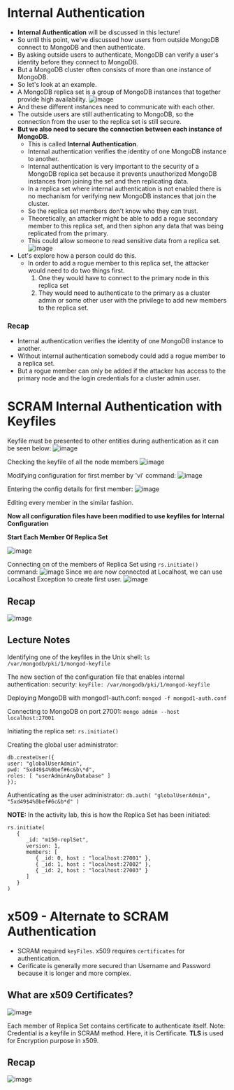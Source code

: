 # Internal Authentication

- **Internal Authentication** will be discussed in this lecture!
- So until this point, we've discussed how users from outside MongoDB connect to MongoDB and then authenticate.
- By asking outside users to authenticate, MongoDB can verify a user's identity before they connect to MongoDB.
- But a MongoDB cluster often consists of more than one instance of MongoDB.
- So let's look at an example.
- A MongoDB replica set is a group of MongoDB instances that together provide high availability.
  ![image](images/replica-set.png)
- And these different instances need to communicate with each other.
- The outside users are still authenticating to MongoDB, so the connection from the user to the replica set is still secure.
- **But we also need to secure the connection between each instance of MongoDB.**
  - This is called **Internal Authentication**.
  - Internal authentication verifies the identity of one MongoDB instance to another.
  - Internal authentication is very important to the security of a MongoDB replica set because it prevents unauthorized MongoDB instances from joining the set and then replicating data.
  - In a replica set where internal authentication is not enabled there is no mechanism for verifying new MongoDB instances that join the cluster.
  - So the replica set members don't know who they can trust.
  - Theoretically, an attacker might be able to add a rogue secondary member to this replica set, and then siphon any data that was being replicated from the primary.
  - This could allow someone to read sensitive data from a replica set.
    ![image](images/rogue-member.png)
- Let's explore how a person could do this.
  - In order to add a rogue member to this replica set, the attacker would need to do two things first.
    1. One they would have to connect to the primary node in this replica set
    2. They would need to authenticate to the primary as a cluster admin or some other user with the privilege to add new members to the replica set.

### Recap

- Internal authentication verifies the identity of one MongoDB instance to another.
- Without internal authentication somebody could add a rogue member to a replica set.
- But a rogue member can only be added if the attacker has access to the primary node and the login credentials for a cluster admin user.

# SCRAM Internal Authentication with Keyfiles

Keyfile must be presented to other entities during authentication as it can be seen below:
![image](images/scram-diagram.png)

Checking the keyfile of all the node members
![image](images/keyfile-all-members.png)

Modifying configuration for first member by 'vi' command:
![image](images/modify-first-member-1.png)

Entering the config details for first member:
![image](images/modify-first-member-2.png)

Editing every member in the similar fashion.

**Now all configuration files have been modified to use keyfiles for Internal Configuration**

**Start Each Member Of Replica Set**

![image](./images/starting-member.png)

Connecting on of the members of Replica Set using `rs.initiate()` command:
![image](./images/initiating-first-node.png)
Since we are now connected at Localhost, we can use Localhost Exception to create first user.
![image](images/creating-first-user.png)

## Recap

![image](images/recap.png)

## Lecture Notes

Identifying one of the keyfiles in the Unix shell:
`ls /var/mongodb/pki/1/mongod-keyfile`

The new section of the configuration file that enables internal authentication:
security:
`keyFile: /var/mongodb/pki/1/mongod-keyfile`

Deploying MongoDB with mongod1-auth.conf:
`mongod -f mongod1-auth.conf`

Connecting to MongoDB on port 27001:
`mongo admin --host localhost:27001`

Initiating the replica set:
`rs.initiate()`

Creating the global user administrator:

```
db.createUser({
user: "globalUserAdmin",
pwd: "5xd49$4%0bef#6c&b\*d",
roles: [ "userAdminAnyDatabase" ]
});
```

Authenticating as the user administrator:
`db.auth( "globalUserAdmin", "5xd49$4%0bef#6c&b*d" )`

**NOTE:**
In the activity lab, this is how the Replica Set has been initiated:

```
rs.initiate(
   {
      _id: "m150-replSet",
      version: 1,
      members: [
         { _id: 0, host : "localhost:27001" },
         { _id: 1, host : "localhost:27002" },
         { _id: 2, host : "localhost:27003" }
      ]
   }
)
```

# x509 - Alternate to SCRAM Authentication

- SCRAM required `keyFiles`. x509 requires `certificates` for authentication.
- Cerificate is generally more secured than Username and Password because it is longer and more complex.

## What are x509 Certificates?

![image](images/x509-cert-intro.png)

Each member of Replica Set contains certificate to authenticate itself.
Note: Credential is a keyfile in SCRAM method. Here, it is Certificate.
**TLS** is used for Encryption purpose in x509.

## Recap

![image](images/recap-x509.png)
